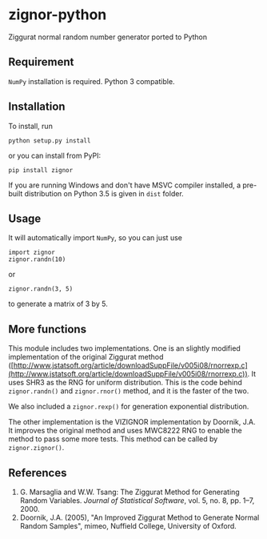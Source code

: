 # zignor-python

Ziggurat normal random number generator ported to Python

## Requirement

`NumPy` installation is required. Python 3 compatible.

## Installation

To install, run 

`python setup.py install`

or you can install from PyPI:

`pip install zignor`

If you are running Windows and don't have MSVC compiler installed, a pre-built distribution on Python 3.5 is given in `dist` folder.

## Usage

It will automatically import `NumPy`, so you can just use

```
import zignor
zignor.randn(10)
```
or
```
zignor.randn(3, 5)
```
to generate a matrix of 3 by 5.

## More functions

This module includes two implementations. One is an slightly modified implementation of the original Ziggurat method ([http://www.jstatsoft.org/article/downloadSuppFile/v005i08/rnorrexp.c](http://www.jstatsoft.org/article/downloadSuppFile/v005i08/rnorrexp.c)). It uses SHR3 as the RNG for uniform distribution. This is the code behind `zignor.randn()` and `zignor.rnor()` method, and it is the faster of the two.

We also included a `zignor.rexp()` for generation exponential distribution.

The other implementation is the VIZIGNOR implementation by Doornik, J.A. It improves the original method and uses MWC8222 RNG to enable the method to pass some more tests. This method can be called by `zignor.zignor()`.

## References
1. G. Marsaglia and W.W. Tsang: The Ziggurat Method for Generating Random Variables. *Journal of Statistical Software*, vol. 5, no. 8, pp. 1–7, 2000.
2. Doornik, J.A. (2005), "An Improved Ziggurat Method to Generate Normal Random Samples", mimeo, Nuffield College, University of Oxford.



